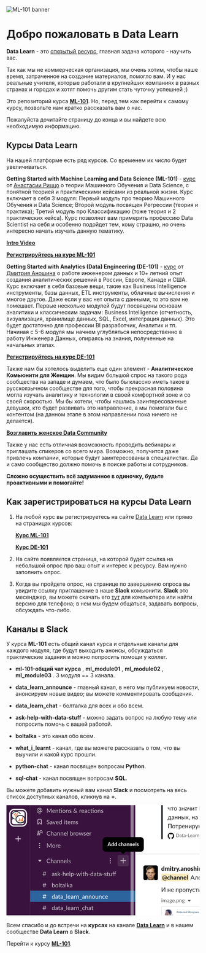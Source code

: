 
![ML-101 banner](https://user-images.githubusercontent.com/55031920/105115016-60449b00-5ac8-11eb-99d9-13121802aefd.jpg)

# Добро пожаловать в Data Learn

**Data Learn** - это [открытый ресурс](https://datalearn.ru/), главная задача которого - научить вас. 

Так как мы не коммерческая организация, мы очень хотим, чтобы наше время, затраченное на создание материалов, помогло вам. И у нас реальные учителя, которые работали в крупнейших компаниях в разных странах и городах и хотят помочь другим стать чуточку успешней ;)

Это репозиторий курса [**ML-101**](https://github.com/Data-Learn/data-science/blob/main/ML-101%20Guide.md). Но, перед тем как перейти к самому курсу, позвольте нам кратко рассказать вам о нас. 

Пожалуйста дочитайте страницу до конца и вы найдете всю необходимую информацию.


## Курсы Data Learn

На нашей платформе есть ряд курсов. Со временем их число будет увеличиваться.

**Getting Started with Machine Learning and Data Science (ML-101)** - [курс](https://github.com/Data-Learn/data-science/blob/main/ML-101%20Guide.md) от [Анастасии Риццо](https://www.linkedin.com/in/anastasia-r-7b8a0376) о теории Машинного Обучения и Data Science, с понятной теорией и практическими кейсами из реальной жизни. Курс включает в себя 3 модуля: Первый модуль про теорию Машинного Обучения и Data Science; Второй модуль посвящен Регрессии (теория и практика); Третий модуль про Классификацию (тоже теория и 2 практических кейса). Курс позволяет вам примерить профессию Data Scientist на себя и особенно подойдет тем, кому страшно, но очень интересно начать изучать данную тематику.

[**Intro Video**](https://youtu.be/g2azOLGzeNo)

[**Регистрируйтесь на курс ML-101**](https://datalearn.ru/kurs-po-ml-ds)


**Getting Started with Analytics (Data) Engineering (DE-101)** - [курс](https://github.com/Data-Learn/data-engineering) от [Дмитрия Аношина](https://www.linkedin.com/in/dmitryanoshin/) о работе инженером данных и 10+ летний опыт создания аналитических решений в России, Европе, Канаде и США.  Курс включает в себя базовые вещи, такие как Business Intelligence инструменты, базы данных, ETL инструменты, облачные вычисления и многое другое. Даже если у вас нет опыта с данными, то это вам не помешает. Первые несколько модулей будут посвящены основам аналитики и классическим задачам: Business Intelligence (отчетность, визуализация, хранилище данных, SQL, Excel, интеграция данных). Это будет достаточно для профессии BI разработчик, Аналитик и тп. Начиная с 5-6 модуля мы начнем углубляться непосредственно в работу Инженера Данных, опираясь на знания, полученные на начальных этапах.

[**Регистрируйтесь на курс DE-101**](https://datalearn.ru/kurs-po-getting-start-with-data-engineering)


Также нам бы хотелось выделить еще один элемент - **Аналитическое Комьюнити для Женщин**. Мы видим большой спрос на такого рода сообщества на западе и думаем, что было бы классно иметь такое в русскоязычном сообществе для того, чтобы прекрасная половина могла изучать аналитику и технологии в своей комфортной зоне и со своей скоростью. Мы бы хотели, чтобы нашлись заинтересованные девушки, кто будет развивать это направление, а мы помогали бы с контентом (на данном этапе в этом направлении пока ничего не делается).

[**Возглавить женское Data Community**](https://datalearn.ru/kurs-po-data-analytics-for-women)

Также у нас есть отличная возможность проводить вебинары и приглашать спикеров со всего мира. Возможно, получится даже привлечь компании, которые будут заинтересованы в специалистах. Да и само сообщество должно помочь в поиске работы и сотрудников.

**Сложно осуществить всё задуманное в одиночку, будьте проактивными и помогайте!**


## Как зарегистрироваться на курсы Data Learn
1. На любой курс вы регистрируетесь на сайте [Data Learn](https://datalearn.ru) или прямо на страницах курсов:

   [**Курс ML-101**]()

   [**Курс DE-101**](https://datalearn.ru/kurs-po-getting-start-with-data-engineering)

2. На сайте появляется страница, на которой будет ссылка на небольшой опрос про ваш опыт и интерес к ресурсу. Вам нужно заполнить опрос.
3. Когда вы пройдете опрос, на странице по завершению опроса вы увидите ссылку приглашение в наше **Slack** комьюнити. **Slack** это месенджер, вы можете скачать его [тут](https://slack.com/intl/en-ca/downloads/) для компьютера или найти версию для телефона; в нем мы будем общаться, задавать вопросы, обсуждать что-либо.

## Каналы в Slack

 У курса **ML-101** есть общий канал курса и отдельные каналы для каждого модуля, где будут выходить анонсы, обсуждаться практические задания и можно попросить помощи у коллег.
  
- **ml-101-общий чат курса** , **ml_module01** , **ml_module02** , **ml_module03** . 3 модуля == 3 канала. 

- **data_learn_announce** - главный канал, в него мы публикуем новости, анонсируем новые видео; вы можете комментировать сообщения.
- **data_learn_chat** - болталка для всех и обо всем.
- **ask-help-with-data-stuff** - можно задать вопрос на любую тему или попросить помочь с вашей работой.
- **boltalka** - это канал обо всем.
- **what_i_learnt** - канал, где вы можете рассказать о том, что вы выучили и какой курс прошли.
- **python-chat** - канал посвящен вопросам **Python**.
- **sql-chat** - канал посвящен вопросам **SQL**.

Вы можете добавить нужный вам канал **Slack** и посмотреть на весь список доступных каналов, кликнув на **+**.

![img](https://github.com/Data-Learn/data-engineering/blob/master/img/slack%20add%20channel.png)


Всем спасибо и до встречи на **курсах** на канале [**Data Learn**](https://www.youtube.com/channel/UCWki7GBUE5lDMJCbn4e1XMg) и в нашем сообществе **Data Learn** в **Slack**.

Перейти к курсу [**ML-101**](https://github.com/Data-Learn/data-science/blob/main/ML-101%20Guide.md).

